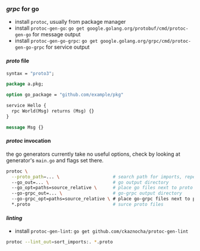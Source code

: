 ### _grpc_ for go

- install `protoc`, usually from package manager
- install `protoc-gen-go`: `go get google.golang.org/protobuf/cmd/protoc-gen-go`
  for message output
- install `protoc-gen-go-grpc`: `go get google.golang.org/grpc/cmd/protoc-gen-go-grpc`
  for service output

#### _proto_ file

```proto
syntax = "proto3";

package a.pkg;

option go_package = "github.com/example/pkg"

service Hello {
  rpc World(Msg) returns (Msg) {}
}

message Msg {}
```

#### _protoc_ invocation

the go generators currently take no useful options,
check by looking at generator's `main.go` and flags set there.

```sh
protoc \
  --proto_path=... \                    # search path for imports, repeatable
  --go_out=... \                        # go output directory
  --go_opt=paths=source_relative \      # place go files next to proto defs
  --go-grpc_out=... \                   # go-grpc output directory
  --go-grpc_opt=paths=source_relative \ # place go-grpc files next to proto defs
  *.proto                               # surce proto files
```

#### _linting_

- install `protoc-gen-lint`: `go get github.com/ckaznocha/protoc-gen-lint`

```sh
protoc --lint_out=sort_imports:. *.proto
```
